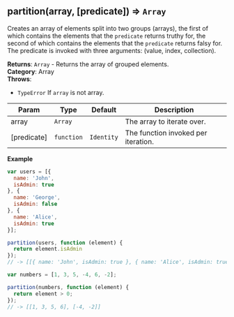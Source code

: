 <a name="partition"></a>

## partition(array, [predicate]) ⇒ <code>Array</code>
Creates an array of elements split into two groups (arrays), the first of which contains the elements that the `predicate` returns truthy for,
the second of which contains the elements that the `predicate` returns falsy for.
The predicate is invoked with three arguments: (value, index, collection).

**Returns**: <code>Array</code> - Returns the array of grouped elements.  
**Category**: Array  
**Throws**:

- <code>TypeError</code> If `array` is not array.

| Param | Type | Default | Description |
| --- | --- | --- | --- |
| array | <code>Array</code> |  | The array to iterate over. |
| [predicate] | <code>function</code> | <code>Identity</code> | The function invoked per iteration. |

**Example**
```js
var users = [{
  name: 'John',
  isAdmin: true
}, {
  name: 'George',
  isAdmin: false
}, {
  name: 'Alice',
  isAdmin: true
}];

partition(users, function (element) {
  return element.isAdmin
});
// -> [[{ name: 'John', isAdmin: true }, { name: 'Alice', isAdmin: true }], [{ name: 'George', isAdmin: false }]]

var numbers = [1, 3, 5, -4, 6, -2];

partition(numbers, function (element) {
  return element > 0;
});
// -> [[1, 3, 5, 6], [-4, -2]]
```
